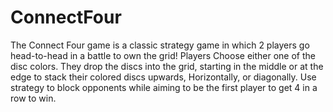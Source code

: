 # ConnectFour
The Connect Four game is a classic strategy game in which 2 players go head-to-head in a battle to own the grid! Players  Choose either one of the disc colors. They drop the discs into the grid, starting in the middle or at the edge to stack their colored discs upwards,  Horizontally, or diagonally. Use strategy to block opponents while aiming to be the first player to get 4 in a row to win. 
